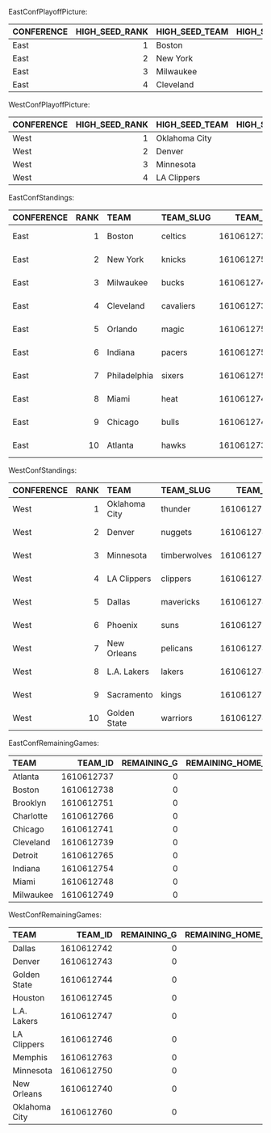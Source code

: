 EastConfPlayoffPicture:

| CONFERENCE   |   HIGH_SEED_RANK | HIGH_SEED_TEAM   |   HIGH_SEED_TEAM_ID |   LOW_SEED_RANK | LOW_SEED_TEAM   |   LOW_SEED_TEAM_ID |   HIGH_SEED_SERIES_W |   HIGH_SEED_SERIES_L |   HIGH_SEED_SERIES_REMAINING_G |   HIGH_SEED_SERIES_REMAINING_HOME_G |   HIGH_SEED_SERIES_REMAINING_AWAY_G |
|:-------------|-----------------:|:-----------------|--------------------:|----------------:|:----------------|-------------------:|---------------------:|---------------------:|-------------------------------:|------------------------------------:|------------------------------------:|
| East         |                1 | Boston           |          1610612738 |               8 | Miami           |         1610612748 |                    3 |                    0 |                              0 |                                   0 |                                   0 |
| East         |                2 | New York         |          1610612752 |               7 | Philadelphia    |         1610612755 |                    3 |                    1 |                              0 |                                   0 |                                   0 |
| East         |                3 | Milwaukee        |          1610612749 |               6 | Indiana         |         1610612754 |                    1 |                    4 |                              0 |                                   0 |                                   0 |
| East         |                4 | Cleveland        |          1610612739 |               5 | Orlando         |         1610612753 |                    2 |                    2 |                              0 |                                   0 |                                   0 |

WestConfPlayoffPicture:

| CONFERENCE   |   HIGH_SEED_RANK | HIGH_SEED_TEAM   |   HIGH_SEED_TEAM_ID |   LOW_SEED_RANK | LOW_SEED_TEAM   |   LOW_SEED_TEAM_ID |   HIGH_SEED_SERIES_W |   HIGH_SEED_SERIES_L |   HIGH_SEED_SERIES_REMAINING_G |   HIGH_SEED_SERIES_REMAINING_HOME_G |   HIGH_SEED_SERIES_REMAINING_AWAY_G |
|:-------------|-----------------:|:-----------------|--------------------:|----------------:|:----------------|-------------------:|---------------------:|---------------------:|-------------------------------:|------------------------------------:|------------------------------------:|
| West         |                1 | Oklahoma City    |          1610612760 |               8 | L.A. Lakers     |         1610612747 |                    1 |                    3 |                              0 |                                   0 |                                   0 |
| West         |                2 | Denver           |          1610612743 |               7 | New Orleans     |         1610612740 |                    2 |                    1 |                              0 |                                   0 |                                   0 |
| West         |                3 | Minnesota        |          1610612750 |               6 | Phoenix         |         1610612756 |                    0 |                    3 |                              0 |                                   0 |                                   0 |
| West         |                4 | LA Clippers      |          1610612746 |               5 | Dallas          |         1610612742 |                    2 |                    1 |                              0 |                                   0 |                                   0 |

EastConfStandings:

| CONFERENCE   |   RANK | TEAM         | TEAM_SLUG   |    TEAM_ID |   WINS |   LOSSES |   PCT | DIV   | CONF   | HOME   | AWAY   |   GB |   GR_OVER_500 |   GR_OVER_500_HOME |   GR_OVER_500_AWAY |   GR_UNDER_500 |   GR_UNDER_500_HOME |   GR_UNDER_500_AWAY |   RANKING_CRITERIA |   CLINCHED_PLAYOFFS |   CLINCHED_CONFERENCE |   CLINCHED_DIVISION |   ELIMINATED_PLAYOFFS | SOSA_REMAINING   |
|:-------------|-------:|:-------------|:------------|-----------:|-------:|---------:|------:|:------|:-------|:-------|:-------|-----:|--------------:|-------------------:|-------------------:|---------------:|--------------------:|--------------------:|-------------------:|--------------------:|----------------------:|--------------------:|----------------------:|:-----------------|
| East         |      1 | Boston       | celtics     | 1610612738 |     64 |       18 | 0.78  | 15-2  | 41-11  | 37-4   | 27-14  |    0 |             0 |                  0 |                  0 |              0 |                   0 |                   0 |                  0 |                   1 |                     1 |                   1 |                     0 |                  |
| East         |      2 | New York     | knicks      | 1610612752 |     50 |       32 | 0.61  | 12-5  | 35-17  | 27-14  | 23-18  |   14 |             0 |                  0 |                  0 |              0 |                   0 |                   0 |                  0 |                   1 |                     0 |                   0 |                     0 |                  |
| East         |      3 | Milwaukee    | bucks       | 1610612749 |     49 |       33 | 0.598 | 10-7  | 34-18  | 31-11  | 18-22  |   15 |             0 |                  0 |                  0 |              0 |                   0 |                   0 |                  0 |                   1 |                     0 |                   1 |                     0 |                  |
| East         |      4 | Cleveland    | cavaliers   | 1610612739 |     48 |       34 | 0.585 | 11-5  | 31-21  | 26-15  | 22-19  |   16 |             0 |                  0 |                  0 |              0 |                   0 |                   0 |                  0 |                   1 |                     0 |                   0 |                     0 |                  |
| East         |      5 | Orlando      | magic       | 1610612753 |     47 |       35 | 0.573 | 9-7   | 32-20  | 29-12  | 18-23  |   17 |             0 |                  0 |                  0 |              0 |                   0 |                   0 |                  0 |                   1 |                     0 |                   1 |                     0 |                  |
| East         |      6 | Indiana      | pacers      | 1610612754 |     47 |       35 | 0.573 | 11-6  | 32-20  | 26-15  | 21-20  |   17 |             0 |                  0 |                  0 |              0 |                   0 |                   0 |                  1 |                   1 |                     0 |                   0 |                     0 |                  |
| East         |      7 | Philadelphia | sixers      | 1610612755 |     47 |       35 | 0.573 | 8-8   | 31-21  | 25-16  | 22-19  |   17 |             0 |                  0 |                  0 |              0 |                   0 |                   0 |                  0 |                   0 |                     0 |                   0 |                     0 |                  |
| East         |      8 | Miami        | heat        | 1610612748 |     46 |       36 | 0.561 | 13-3  | 32-20  | 22-19  | 24-17  |   18 |             0 |                  0 |                  0 |              0 |                   0 |                   0 |                  0 |                   0 |                     0 |                   0 |                     0 |                  |
| East         |      9 | Chicago      | bulls       | 1610612741 |     39 |       43 | 0.476 | 7-9   | 22-29  | 20-21  | 19-22  |   25 |             0 |                  0 |                  0 |              0 |                   0 |                   0 |                  0 |                   0 |                     0 |                   0 |                     0 |                  |
| East         |     10 | Atlanta      | hawks       | 1610612737 |     36 |       46 | 0.439 | 8-8   | 22-30  | 21-20  | 15-26  |   28 |             0 |                  0 |                  0 |              0 |                   0 |                   0 |                  0 |                   0 |                     0 |                   0 |                     0 |                  |

WestConfStandings:

| CONFERENCE   |   RANK | TEAM          | TEAM_SLUG    |    TEAM_ID |   WINS |   LOSSES |   PCT | DIV   | CONF   | HOME   | AWAY   |   GB |   GR_OVER_500 |   GR_OVER_500_HOME |   GR_OVER_500_AWAY |   GR_UNDER_500 |   GR_UNDER_500_HOME |   GR_UNDER_500_AWAY |   RANKING_CRITERIA |   CLINCHED_PLAYOFFS |   CLINCHED_CONFERENCE |   CLINCHED_DIVISION |   ELIMINATED_PLAYOFFS | SOSA_REMAINING   |
|:-------------|-------:|:--------------|:-------------|-----------:|-------:|---------:|------:|:------|:-------|:-------|:-------|-----:|--------------:|-------------------:|-------------------:|---------------:|--------------------:|--------------------:|-------------------:|--------------------:|----------------------:|--------------------:|----------------------:|:-----------------|
| West         |      1 | Oklahoma City | thunder      | 1610612760 |     57 |       25 | 0.695 | 12-4  | 36-16  | 33-8   | 24-17  |    0 |             0 |                  0 |                  0 |              0 |                   0 |                   0 |                  1 |                   1 |                     1 |                   1 |                     0 |                  |
| West         |      2 | Denver        | nuggets      | 1610612743 |     57 |       25 | 0.695 | 10-6  | 33-19  | 33-8   | 24-17  |    0 |             0 |                  0 |                  0 |              0 |                   0 |                   0 |                  0 |                   1 |                     0 |                   0 |                     0 |                  |
| West         |      3 | Minnesota     | timberwolves | 1610612750 |     56 |       26 | 0.683 | 12-4  | 37-15  | 30-11  | 26-15  |    1 |             0 |                  0 |                  0 |              0 |                   0 |                   0 |                  0 |                   1 |                     0 |                   0 |                     0 |                  |
| West         |      4 | LA Clippers   | clippers     | 1610612746 |     51 |       31 | 0.622 | 9-7   | 30-22  | 25-16  | 26-15  |    6 |             0 |                  0 |                  0 |              0 |                   0 |                   0 |                  0 |                   1 |                     0 |                   1 |                     0 |                  |
| West         |      5 | Dallas        | mavericks    | 1610612742 |     50 |       32 | 0.61  | 11-5  | 31-21  | 25-16  | 25-16  |    7 |             0 |                  0 |                  0 |              0 |                   0 |                   0 |                  0 |                   1 |                     0 |                   1 |                     0 |                  |
| West         |      6 | Phoenix       | suns         | 1610612756 |     49 |       33 | 0.598 | 9-9   | 29-23  | 25-16  | 24-17  |    8 |             0 |                  0 |                  0 |              0 |                   0 |                   0 |                  1 |                   1 |                     0 |                   0 |                     0 |                  |
| West         |      7 | New Orleans   | pelicans     | 1610612740 |     49 |       33 | 0.598 | 9-7   | 30-22  | 21-19  | 28-14  |    8 |             0 |                  0 |                  0 |              0 |                   0 |                   0 |                  0 |                   0 |                     0 |                   0 |                     0 |                  |
| West         |      8 | L.A. Lakers   | lakers       | 1610612747 |     47 |       35 | 0.573 | 7-10  | 27-25  | 28-14  | 19-21  |   10 |             0 |                  0 |                  0 |              0 |                   0 |                   0 |                  0 |                   0 |                     0 |                   0 |                     0 |                  |
| West         |      9 | Sacramento    | kings        | 1610612758 |     46 |       36 | 0.561 | 10-7  | 30-22  | 24-17  | 22-19  |   11 |             0 |                  0 |                  0 |              0 |                   0 |                   0 |                  3 |                   0 |                     0 |                   0 |                     0 |                  |
| West         |     10 | Golden State  | warriors     | 1610612744 |     46 |       36 | 0.561 | 7-9   | 26-26  | 21-20  | 25-16  |   11 |             0 |                  0 |                  0 |              0 |                   0 |                   0 |                  0 |                   0 |                     0 |                   0 |                     0 |                  |

EastConfRemainingGames:

| TEAM      |    TEAM_ID |   REMAINING_G |   REMAINING_HOME_G |   REMAINING_AWAY_G |
|:----------|-----------:|--------------:|-------------------:|-------------------:|
| Atlanta   | 1610612737 |             0 |                  0 |                  0 |
| Boston    | 1610612738 |             0 |                  0 |                  0 |
| Brooklyn  | 1610612751 |             0 |                  0 |                  0 |
| Charlotte | 1610612766 |             0 |                  0 |                  0 |
| Chicago   | 1610612741 |             0 |                  0 |                  0 |
| Cleveland | 1610612739 |             0 |                  0 |                  0 |
| Detroit   | 1610612765 |             0 |                  0 |                  0 |
| Indiana   | 1610612754 |             0 |                  0 |                  0 |
| Miami     | 1610612748 |             0 |                  0 |                  0 |
| Milwaukee | 1610612749 |             0 |                  0 |                  0 |

WestConfRemainingGames:

| TEAM          |    TEAM_ID |   REMAINING_G |   REMAINING_HOME_G |   REMAINING_AWAY_G |
|:--------------|-----------:|--------------:|-------------------:|-------------------:|
| Dallas        | 1610612742 |             0 |                  0 |                  0 |
| Denver        | 1610612743 |             0 |                  0 |                  0 |
| Golden State  | 1610612744 |             0 |                  0 |                  0 |
| Houston       | 1610612745 |             0 |                  0 |                  0 |
| L.A. Lakers   | 1610612747 |             0 |                  0 |                  0 |
| LA Clippers   | 1610612746 |             0 |                  0 |                  0 |
| Memphis       | 1610612763 |             0 |                  0 |                  0 |
| Minnesota     | 1610612750 |             0 |                  0 |                  0 |
| New Orleans   | 1610612740 |             0 |                  0 |                  0 |
| Oklahoma City | 1610612760 |             0 |                  0 |                  0 |